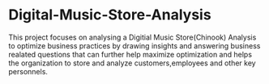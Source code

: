 # Digital-Music-Store-Analysis
This project focuses on analysing a Digitial Music Store(Chinook) Analysis to optimize business practices by drawing insights and answering business realated questions that can further help maximize optimization and helps the organization to store and analyze customers,employees and other key personnels. 
